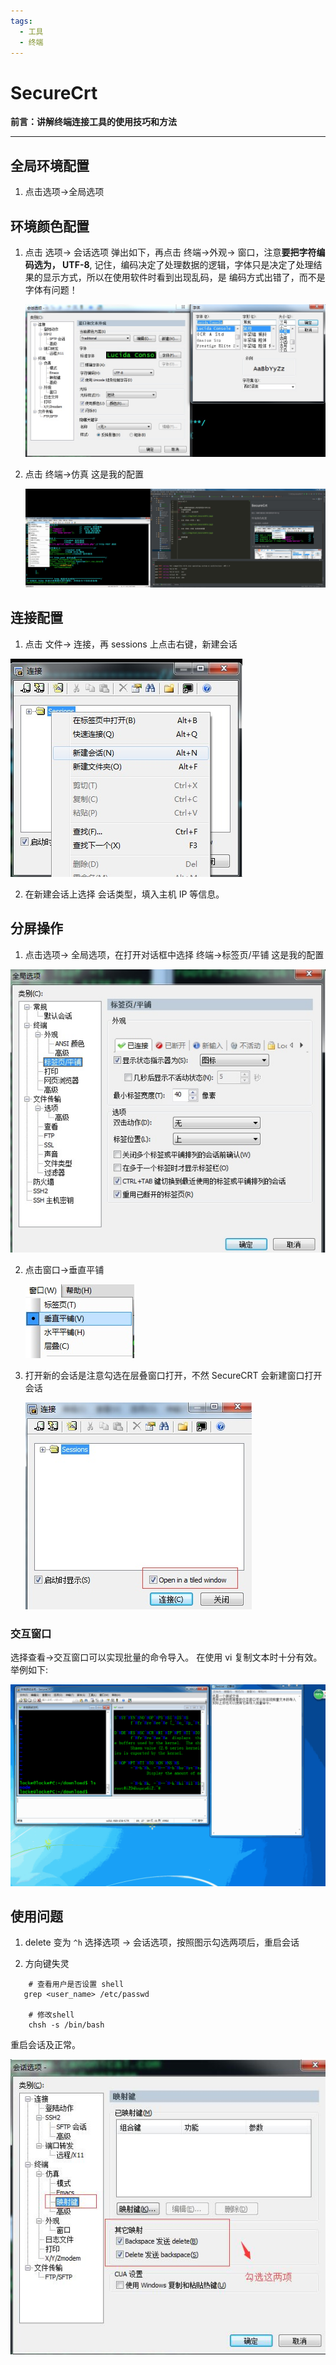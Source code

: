 ```yaml
---
tags: 
  - 工具
  - 终端
---
```

# SecureCrt 
**前言：讲解终端连接工具的使用技巧和方法**

---

## 全局环境配置
1. 点击选项->全局选项


## 环境颜色配置
1. 点击 选项-> 会话选项 弹出如下，再点击 终端->外观-> 窗口，注意**要把字符编码选为， UTF-8**,
记住，编码决定了处理数据的逻辑，字体只是决定了处理结果的显示方式，所以在使用软件时看到出现乱码，是
编码方式出错了，而不是字体有问题！

    ![](./img/2016-10-07-tool_SecureCRT1.jpg)
 
2. 点击 终端->仿真 这是我的配置

    ![](./img/2016-10-07-tool_SecureCRT2.jpg)

## 连接配置
1. 点击 文件-> 连接，再 sessions 上点击右键，新建会话

  ![](./img/2016-10-07-tool_SecureCRT3.jpg)
  
2. 在新建会话上选择 会话类型，填入主机 IP 等信息。

## 分屏操作
1. 点击选项-> 全局选项，在打开对话框中选择 终端->标签页/平铺 这是我的配置

  ![](./img/2016-10-07-tool_SecureCRT4.jpg)
  
2. 点击窗口->垂直平铺

    ![](./img/2016-10-07-tool_SecureCRT5.jpg)
    
3. 打开新的会话是注意勾选在层叠窗口打开，不然 SecureCRT 会新建窗口打开会话
 
     ![](./img/2016-10-07-tool_SecureCRT6.jpg)
        
### 交互窗口
选择查看->交互窗口可以实现批量的命令导入。
在使用 vi 复制文本时十分有效。举例如下:

![](./img/2016-10-07-crt_view.gif)
        
## 使用问题
1. delete 变为 `^h`
选择选项 -> 会话选项，按照图示勾选两项后，重启会话

2. 方向键失灵
```shell
    # 查看用户是否设置 shell
   grep <user_name> /etc/passwd
    
    # 修改shell
    chsh -s /bin/bash
```
重启会话及正常。

![](./img/2016-10-07-crt_delete_error.jpg)




